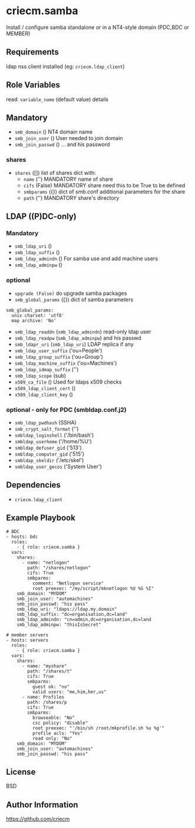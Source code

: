 criecm.samba
=========

Install / configure samba standalone or in a NT4-style domain
(PDC,BDC or MEMBER)

Requirements
------------
ldap nss client installed (eg: `criecm.ldap_client`)

Role Variables
--------------

read: `variable_name` (default value) details

## Mandatory
* `smb_domain` () NT4 domain name
* `smb_join_user` () User needed to join domain
* `smb_join_passwd` () ... and his password

### shares
* `shares` ([])
  list of shares dict with:
  * `name` ('') MANDATORY
  name of share
  * `cifs` (False) MANDATORY
  share need this to be True to be defined
  * `smbparams` ({})
  dict of smb.conf additional parameters for the share
  * `path` ('') MANDATORY
  share's directory

## LDAP ((P)DC-only)
### Mandatory
* `smb_ldap_uri` ()
* `smb_ldap_suffix` ()
* `smb_ldap_admindn` () For samba use and add machine users
* `smb_ldap_adminpw` ()

### optional
* `upgrade (False)` do upgrade samba packages
* `smb_global_params` ({}) dict of samba parameters
```
smb_global_params:
  unix charset: 'utf8'
  map archive: 'No'
```
* `smb_ldap_readdn` (`smb_ldap_admindn`) read-only ldap user
* `smb_ldap_readpw` (`smb_ldap_adminpw`) and his passwd
* `smb_ldapr_uri` (`smb_ldap_uri`) LDAP replica if any
* `smb_ldap_user_suffix` ('ou=People')
* `smb_ldap_group_suffix` ('ou=Group')
* `smb_ldap_machine_suffix` ('ou=Machines')
* `smb_ldap_idmap_suffix` ('')
* `smb_ldap_scope` (sub)
* `x509_ca_file` () Used for ldaps x509 checks
* `x509_ldap_client_cert` ()
* `x509_ldap_client_key` ()

### optional - only for PDC (smbldap.conf.j2)
* `smb_ldap_pwdhash` (SSHA)
* `smb_crypt_salt_format` ('')
* `smbldap_loginshell` ('/bin/bash')
* `smbldap_userhome` ('/home/%U')
* `smbldap_defuser_gid` ('513')
* `smbldap_computer_gid` ('515')
* `smbldap_skeldir` ('/etc/skel')
* `smbldap_user_gecos` ('System User')

Dependencies
------------
* `criecm.ldap_client`

Example Playbook
----------------

    # BDC
    - hosts: bdc
      roles:
        - { role: criecm.samba }
      vars:
        shares:
          - name: "netlogon"
            path: "/shares/netlogon"
            cifs: True
            smbparms:
              comment: "Netlogon service"
              root preexec: "/my/script/mknetlogon %U %G %I"
        smb_domain: "MYDOM"
        smb_join_user: "automachines"
        smb_join_passwd: "his pass"
        smb_ldap_uri: "ldaps://ldap.my.domain"
        smb_ldap_suffix: "dc=organisation,dc=land"
        smb_ldap_admindn: "cn=admin,dc=organisation,dc=land
        smb_ldap_adminpw: "thisIsSecret"
    
    # member servers
    - hosts: servers
      roles:
        - { role: criecm.samba }
      vars:
        shares:
          - name: "myshare"
            path: "/shares/t"
            cifs: True
            smbparms:
              guest ok: "no"
              valid users: "me,him,her,us"
          - name: Profiles
            path: /shares/p
            cifs: True
            smbparms:
              browseable: "No"
              csc policy: "disable"
              root preexec: "'/bin/sh /root/mkprofile.sh %u %g'"
              profile acls: "Yes"
              read only: "No"
        smb_domain: "MYDOM"
        smb_join_user: "automachines"
        smb_join_passwd: "his pass"

License
-------

BSD

Author Information
------------------

https://github.com/criecm
